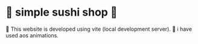 # 🍣 simple sushi shop 🍣
 🧨 This website is developed using vite (local development server). 
 🧨 i have used aos animations.

